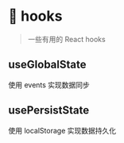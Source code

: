 # 🐢 hooks

> 一些有用的 React hooks

## useGlobalState

使用 events 实现数据同步

## usePersistState

使用 localStorage 实现数据持久化
